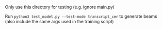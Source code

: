 Only use this directory for testing (e.g. ignore main.py)

Run ```python3 test_model.py --test-mode transcript_cer``` to generate beams (also include the same args used in the training script)